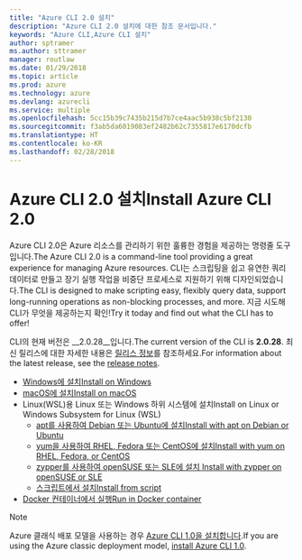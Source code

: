 ```yaml
---
title: "Azure CLI 2.0 설치"
description: "Azure CLI 2.0 설치에 대한 참조 문서입니다."
keywords: "Azure CLI,Azure CLI 설치"
author: sptramer
ms.author: sttramer
manager: routlaw
ms.date: 01/29/2018
ms.topic: article
ms.prod: azure
ms.technology: azure
ms.devlang: azurecli
ms.service: multiple
ms.openlocfilehash: 5cc15b39c7435b215d7b7ce4aac5b938c5bf2130
ms.sourcegitcommit: f3ab5da6019083ef2482b62c7355817e6170dcfb
ms.translationtype: HT
ms.contentlocale: ko-KR
ms.lasthandoff: 02/28/2018
---
```

# <a name="install-azure-cli-20"></a><span data-ttu-id="5357f-104">Azure CLI 2.0 설치</span><span class="sxs-lookup"><span data-stu-id="5357f-104">Install Azure CLI 2.0</span></span>

<span data-ttu-id="5357f-105">Azure CLI 2.0은 Azure 리소스를 관리하기 위한 훌륭한 경험을 제공하는 명령줄 도구입니다.</span><span class="sxs-lookup"><span data-stu-id="5357f-105">The Azure CLI 2.0 is a command-line tool providing a great experience for managing Azure resources.</span></span> <span data-ttu-id="5357f-106">CLI는 스크립팅을 쉽고 유연한 쿼리 데이터로 만들고 장기 실행 작업을 비중단 프로세스로 지원하기 위해 디자인되었습니다.</span><span class="sxs-lookup"><span data-stu-id="5357f-106">The CLI is designed to make scripting easy, flexibly query data, support long-running operations as non-blocking processes, and more.</span></span> <span data-ttu-id="5357f-107">지금 시도해 CLI가 무엇을 제공하는지 확인!</span><span class="sxs-lookup"><span data-stu-id="5357f-107">Try it today and find out what the CLI has to offer!</span></span>

<span data-ttu-id="5357f-108">CLI의 현재 버전은 __2.0.28__입니다.</span><span class="sxs-lookup"><span data-stu-id="5357f-108">The current version of the CLI is __2.0.28__.</span></span> <span data-ttu-id="5357f-109">최신 릴리스에 대한 자세한 내용은 [릴리스 정보](release-notes-azure-cli.md)를 참조하세요.</span><span class="sxs-lookup"><span data-stu-id="5357f-109">For information about the latest release, see the [release notes](release-notes-azure-cli.md).</span></span>

* [<span data-ttu-id="5357f-110">Windows에 설치</span><span class="sxs-lookup"><span data-stu-id="5357f-110">Install on Windows</span></span>](install-azure-cli-windows.md)
* [<span data-ttu-id="5357f-111">macOS에 설치</span><span class="sxs-lookup"><span data-stu-id="5357f-111">Install on macOS</span></span>](install-azure-cli-macos.md)
* <span data-ttu-id="5357f-112">Linux(WSL)용 Linux 또는 Windows 하위 시스템에 설치</span><span class="sxs-lookup"><span data-stu-id="5357f-112">Install on Linux or Windows Subsystem for Linux (WSL)</span></span>
  * [<span data-ttu-id="5357f-113">apt를 사용하여 Debian 또는 Ubuntu에 설치</span><span class="sxs-lookup"><span data-stu-id="5357f-113">Install with apt on Debian or Ubuntu</span></span>](install-azure-cli-apt.md)
  * [<span data-ttu-id="5357f-114">yum을 사용하여 RHEL, Fedora 또는 CentOS에 설치</span><span class="sxs-lookup"><span data-stu-id="5357f-114">Install with yum on RHEL, Fedora, or CentOS </span></span>](install-azure-cli-yum.md)
  * [<span data-ttu-id="5357f-115">zypper를 사용하여 openSUSE 또는 SLE에 설치 </span><span class="sxs-lookup"><span data-stu-id="5357f-115">Install with zypper on openSUSE or SLE </span></span>](install-azure-cli-zypper.md)
  * [<span data-ttu-id="5357f-116">스크립트에서 설치</span><span class="sxs-lookup"><span data-stu-id="5357f-116">Install from script</span></span>](install-azure-cli-linux.md)
* [<span data-ttu-id="5357f-117">Docker 컨테이너에서 실행</span><span class="sxs-lookup"><span data-stu-id="5357f-117">Run in Docker container</span></span>](run-azure-cli-docker.md)

> [!NOTE]
> <span data-ttu-id="5357f-118">Azure 클래식 배포 모델을 사용하는 경우 [Azure CLI 1.0을 설치합니다](/azure/cli-install-nodejs).</span><span class="sxs-lookup"><span data-stu-id="5357f-118">If you are using the Azure classic deployment model, [install Azure CLI 1.0](/azure/cli-install-nodejs).</span></span>

